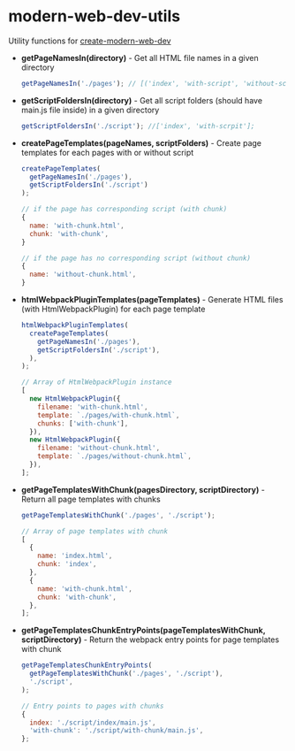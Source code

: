 # modern-web-dev-utils

Utility functions for [create-modern-web-dev](https://www.npmjs.com/package/create-modern-web-dev)

- **getPageNamesIn(directory)** - Get all HTML file names in a given directory

  ```js
  getPageNamesIn('./pages'); // [('index', 'with-script', 'without-script')];
  ```

- **getScriptFoldersIn(directory)** - Get all script folders (should have main.js file inside) in a given directory

  ```js
  getScriptFoldersIn('./script'); //['index', 'with-scrpit'];
  ```

- **createPageTemplates(pageNames, scriptFolders)** - Create page templates for each pages with or without script

  ```js
  createPageTemplates(
    getPageNamesIn('./pages'),
    getScriptFoldersIn('./script')
  );

  // if the page has corresponding script (with chunk)
  {
    name: 'with-chunk.html',
    chunk: 'with-chunk',
  }

  // if the page has no corresponding script (without chunk)
  {
    name: 'without-chunk.html',
  }
  ```

- **htmlWebpackPluginTemplates(pageTemplates)** - Generate HTML files (with HtmlWebpackPlugin) for each page template

  ```js
  htmlWebpackPluginTemplates(
    createPageTemplates(
      getPageNamesIn('./pages'),
      getScriptFoldersIn('./script'),
    ),
  );

  // Array of HtmlWebpackPlugin instance
  [
    new HtmlWebpackPlugin({
      filename: 'with-chunk.html',
      template: `./pages/with-chunk.html`,
      chunks: ['with-chunk'],
    }),
    new HtmlWebpackPlugin({
      filename: 'without-chunk.html',
      template: `./pages/without-chunk.html`,
    }),
  ];
  ```

- **getPageTemplatesWithChunk(pagesDirectory, scriptDirectory)** - Return all page templates with chunks

  ```js
  getPageTemplatesWithChunk('./pages', './script');

  // Array of page templates with chunk
  [
    {
      name: 'index.html',
      chunk: 'index',
    },
    {
      name: 'with-chunk.html',
      chunk: 'with-chunk',
    },
  ];
  ```

- **getPageTemplatesChunkEntryPoints(pageTemplatesWithChunk, scriptDirectory)** - Return the webpack entry points for page templates with chunk

  ```js
  getPageTemplatesChunkEntryPoints(
    getPageTemplatesWithChunk('./pages', './script'),
    './script',
  );

  // Entry points to pages with chunks
  {
    index: './script/index/main.js',
    'with-chunk': './script/with-chunk/main.js',
  };
  ```
